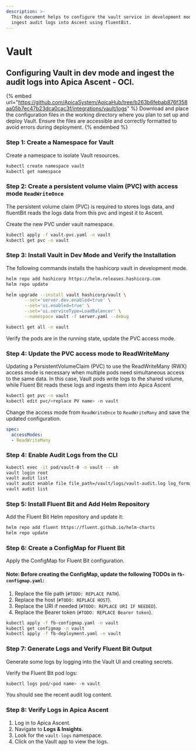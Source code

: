 ```yaml
---
description: >-
  This document helps to configure the vault service in development mode and
  ingest audit logs into Ascent using fluentBit.
---
```


# Vault

## Configuring Vault in dev mode and ingest the audit logs into Apica Ascent - OCI.

{% embed url="https://github.com/ApicaSystem/ApicaHub/tree/b263b6febab876f358aa05b7ec47b23dca0cac3f/integrations/vault/logs" %}
Download and place the configuration files in the working directory where you plan to set up and deploy Vault. Ensure the files are accessible and correctly formatted to avoid errors during deployment.
{% endembed %}

### Step 1: Create a Namespace for Vault

Create a namespace to isolate Vault resources.

```bash
kubectl create namespace vault
kubectl get namespace
```

### Step 2: Create a persistent volume vlaim (PVC) with access mode `ReadWriteOnce`

The persistent volume claim (PVC) is required to stores logs data, and fluentBit reads the logs data from this pvc and ingest it to Ascent.

Create the new PVC under vault namespace.

```bash
kubectl apply -f vault-pvc.yaml -n vault
kubectl get pvc -n vault
```

### Step 3: Install Vault in Dev Mode and Verify the Installation

The following commands installs the hashicorp vault in development mode.

```bash
helm repo add hashicorp https://helm.releases.hashicorp.com
helm repo update

helm upgrade --install vault hashicorp/vault \
       --set='server.dev.enabled=true' \
       --set='ui.enabled=true' \
       --set='ui.serviceType=LoadBalancer' \
       --namespace vault -f server.yaml --debug

kubectl get all -n vault
```

Verify the pods are in the running state, update the PVC access mode.

### Step 4: Update the PVC access mode to ReadWriteMany

Updating a PersistentVolumeClaim (PVC) to use the ReadWriteMany (RWX) access mode is necessary when multiple pods need simultaneous access to the same data. In this case, Vault pods write logs to the shared volume, while Fluent Bit reads these logs and ingests them into Apica Ascent

```bash
kubectl get pvc -n vault
kubectl edit pvc/<replace PV name> -n vault
```

Change the access mode from `ReadWriteOnce` to `ReadWriteMany` and save the updated configuration.

```yaml
spec:
  accessModes:
  - ReadWriteMany
```

### Step 4: Enable Audit Logs from the CLI



```bash
kubectl exec -it pod/vault-0 -n vault -- sh
vault login root
vault audit list
vault audit enable file file_path=/vault/logs/vault-audit.log log_format=json
vault audit list
```

### Step 5: Install Fluent Bit and Add Helm Repository

Add the Fluent Bit Helm repository and update it:

```bash
helm repo add fluent https://fluent.github.io/helm-charts
helm repo update
```

### Step 6: Create a ConfigMap for Fluent Bit

Apply the ConfigMap for Fluent Bit configuration.

#### Note: Before creating the ConfigMap, update the following TODOs in `fb-configmap.yaml`:

1. Replace the file path (`#TODO: REPLACE PATH`).
2. Replace the host (`#TODO: REPLACE HOST`).
3. Replace the URI if needed (`#TODO: REPLACE URI IF NEEDED`).
4. Replace the Bearer token (`#TODO: REPLACE Bearer token`).

```bash
kubectl apply -f fb-configmap.yaml -n vault
kubectl get configmap -n vault
kubectl apply -f fb-deployment.yaml -n vault
```

### Step 7: Generate Logs and Verify Fluent Bit Output

Generate some logs by logging into the Vault UI and creating secrets.

Verify the Fluent Bit pod logs:

```bash
kubectl logs pod/<pod name> -n vault
```

You should see the recent audit log content.

### Step 8: Verify Logs in Apica Ascent

1. Log in to Apica Ascent.
2. Navigate to **Logs & Insights**.
3. Look for the `vault-logs` namespace.
4. Click on the Vault app to view the logs.
